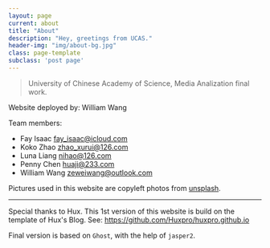```yaml
--- 
layout: page 
current: about
title: "About" 
description: "Hey, greetings from UCAS." 
header-img: "img/about-bg.jpg" 
class: page-template
subclass: 'post page'
---
```



> University of Chinese Academy of Science, Media Analization final work.

Website deployed by: William Wang

Team members:

* Fay Isaac [fay_isaac@icloud.com](fay_isaac@icloud.com)
* Koko Zhao [zhao_xurui@126.com](zhao_xurui@126.com)
* Luna Liang [nihao@126.com](nihao@126.com)
* Penny Chen [huaji@233.com](huaji@233.com)
* William Wang [zeweiwang@outlook.com](zeweiwang@outlook.com)

Pictures used in this website are copyleft photos from [unsplash](https://unsplash.com/photos/XmYSlYrupL8).

---
<!-- <p style="text-align:right;"> -->
Special thanks to Hux. This 1st version of this website is build on the template of Hux's Blog. See:
    <a href="https://github.com/Huxpro/huxpro.github.io">https://github.com/Huxpro/huxpro.github.io</a>

Final version is based on `Ghost`, with the help of `jasper2`.
<!-- </p> -->

